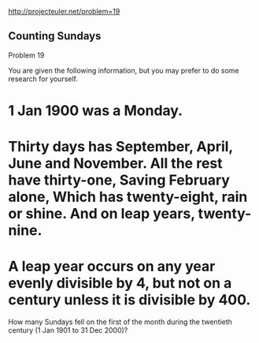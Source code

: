 http://projecteuler.net/problem=19

Counting Sundays
----------------
Problem 19

You are given the following information, but you may prefer to do some research for yourself.

  # 1 Jan 1900 was a Monday.
  # Thirty days has September, April, June and November. All the rest have thirty-one, Saving February alone, Which has twenty-eight, rain or shine. And on leap years, twenty-nine.
  # A leap year occurs on any year evenly divisible by 4, but not on a century unless it is divisible by 400.

How many Sundays fell on the first of the month during the twentieth century (1 Jan 1901 to 31 Dec 2000)?
